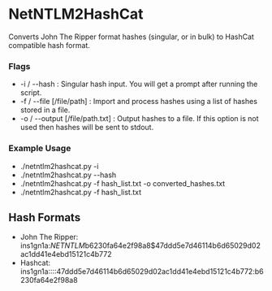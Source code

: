 # NetNTLM2HashCat
Converts John The Ripper format hashes (singular, or in bulk) to HashCat compatible hash format.

### Flags
* -i / --hash                     :  Singular hash input. You will get a prompt after running the script.
* -f / --file [/file/path]        :  Import and process hashes using a list of hashes stored in a file.
* -o / --output [/file/path.txt]  :  Output hashes to a file. If this option is not used then hashes will be sent to stdout.

### Example Usage
*  ./netntlm2hashcat.py -i
*  ./netntlm2hashcat.py --hash
*  ./netntlm2hashcat.py -f hash_list.txt -o converted_hashes.txt
*  ./netntlm2hashcat.py -f hash_list.txt

## Hash Formats
* John The Ripper: ins1gn1a:$NETNTLM$b6230fa64e2f98a8$47ddd5e7d46114b6d65029d02ac1dd41e4ebd15121c4b772
* Hashcat: ins1gn1a::::47ddd5e7d46114b6d65029d02ac1dd41e4ebd15121c4b772:b6230fa64e2f98a8
